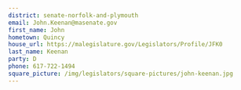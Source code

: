 ```yaml
---
district: senate-norfolk-and-plymouth
email: John.Keenan@masenate.gov
first_name: John
hometown: Quincy
house_url: https://malegislature.gov/Legislators/Profile/JFK0
last_name: Keenan
party: D
phone: 617-722-1494
square_picture: /img/legislators/square-pictures/john-keenan.jpg
---
```

